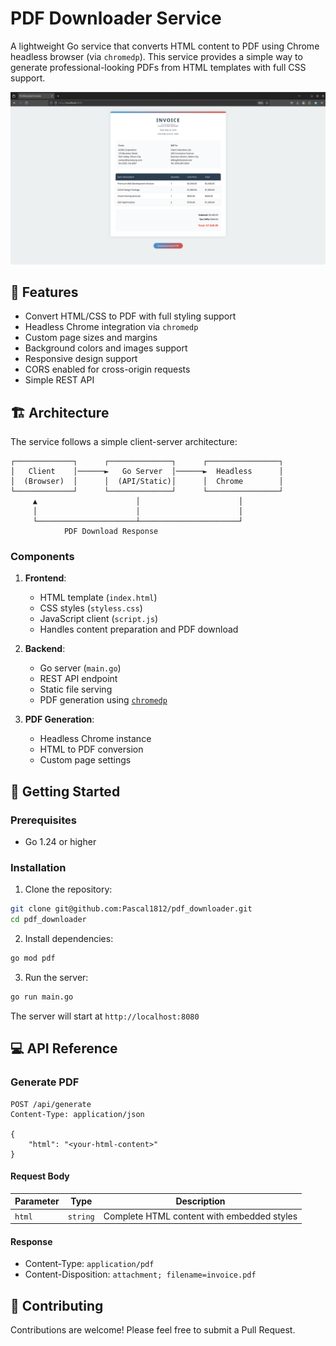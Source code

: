 # PDF Downloader Service

A lightweight Go service that converts HTML content to PDF using Chrome headless browser (via `chromedp`). This service provides a simple way to generate professional-looking PDFs from HTML templates with full CSS support.


![web page Screenshot](invoice_web.png)

## 🌟 Features

- Convert HTML/CSS to PDF with full styling support
- Headless Chrome integration via `chromedp`
- Custom page sizes and margins
- Background colors and images support
- Responsive design support
- CORS enabled for cross-origin requests
- Simple REST API

## 🏗 Architecture

The service follows a simple client-server architecture:

```
┌─────────────┐      ┌──────────────┐      ┌────────────────┐
│   Client    │──────►   Go Server  │──────►  Headless      │
│  (Browser)  │      │  (API/Static)│      │  Chrome        │
└─────────────┘      └──────────────┘      └────────────────┘
     ▲                      │                      │
     │                      │                      │
     └──────────────────────┴──────────────────────┘
            PDF Download Response
```

### Components

1. **Frontend**:
   - HTML template (`index.html`)
   - CSS styles (`styless.css`)
   - JavaScript client (`script.js`)
   - Handles content preparation and PDF download

2. **Backend**:
   - Go server (`main.go`)
   - REST API endpoint
   - Static file serving
   - PDF generation using [`chromedp`](https://pkg.go.dev/github.com/chromedp/chromedp@v0.13.6)

3. **PDF Generation**:
   - Headless Chrome instance
   - HTML to PDF conversion
   - Custom page settings

## 🚀 Getting Started

### Prerequisites

- Go 1.24 or higher

### Installation

1. Clone the repository:
```bash
git clone git@github.com:Pascal1812/pdf_downloader.git
cd pdf_downloader
```

2. Install dependencies:
```bash
go mod pdf
```

3. Run the server:
```bash
go run main.go
```

The server will start at `http://localhost:8080`

## 💻 API Reference

### Generate PDF

```http
POST /api/generate
Content-Type: application/json

{
    "html": "<your-html-content>"
}
```

#### Request Body

| Parameter | Type     | Description                |
|-----------|----------|----------------------------|
| `html`    | `string` | Complete HTML content with embedded styles |

#### Response

- Content-Type: `application/pdf`
- Content-Disposition: `attachment; filename=invoice.pdf`

## 🤝 Contributing

Contributions are welcome! Please feel free to submit a Pull Request.
